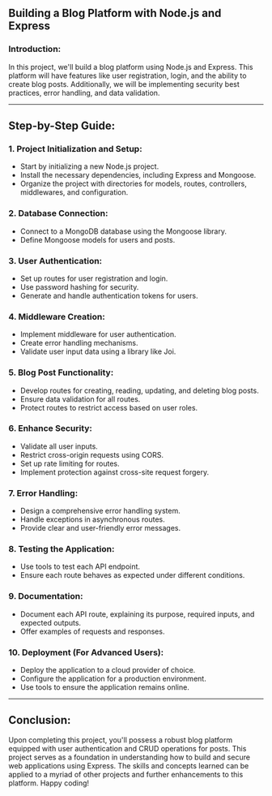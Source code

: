 ## **Building a Blog Platform with Node.js and Express**

### **Introduction:**

In this project, we'll build a blog platform using Node.js and Express. This platform will have features like user registration, login, and the ability to create blog posts. Additionally, we will be implementing security best practices, error handling, and data validation.

---

## **Step-by-Step Guide:**

### **1. Project Initialization and Setup:**

- Start by initializing a new Node.js project.
- Install the necessary dependencies, including Express and Mongoose.
- Organize the project with directories for models, routes, controllers, middlewares, and configuration.

### **2. Database Connection:**

- Connect to a MongoDB database using the Mongoose library.
- Define Mongoose models for users and posts.

### **3. User Authentication:**

- Set up routes for user registration and login.
- Use password hashing for security.
- Generate and handle authentication tokens for users.

### **4. Middleware Creation:**

- Implement middleware for user authentication.
- Create error handling mechanisms.
- Validate user input data using a library like Joi.

### **5. Blog Post Functionality:**

- Develop routes for creating, reading, updating, and deleting blog posts.
- Ensure data validation for all routes.
- Protect routes to restrict access based on user roles.

### **6. Enhance Security:**

- Validate all user inputs.
- Restrict cross-origin requests using CORS.
- Set up rate limiting for routes.
- Implement protection against cross-site request forgery.

### **7. Error Handling:**

- Design a comprehensive error handling system.
- Handle exceptions in asynchronous routes.
- Provide clear and user-friendly error messages.

### **8. Testing the Application:**

- Use tools to test each API endpoint.
- Ensure each route behaves as expected under different conditions.

### **9. Documentation:**

- Document each API route, explaining its purpose, required inputs, and expected outputs.
- Offer examples of requests and responses.

### **10. Deployment (For Advanced Users):**

- Deploy the application to a cloud provider of choice.
- Configure the application for a production environment.
- Use tools to ensure the application remains online.

---

## **Conclusion:**

Upon completing this project, you'll possess a robust blog platform equipped with user authentication and CRUD operations for posts. This project serves as a foundation in understanding how to build and secure web applications using Express. The skills and concepts learned can be applied to a myriad of other projects and further enhancements to this platform. Happy coding!
